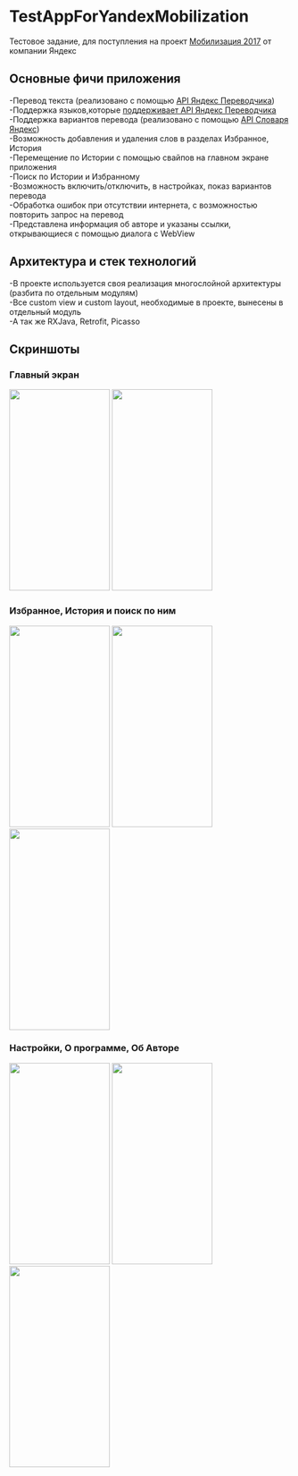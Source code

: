 # TestAppForYandexMobilization
Тестовое задание, для поступления на проект [Мобилизация 2017](https://yandex.ru/mobilization/)  от компании Яндекс
## Основные фичи приложения
-Перевод текста (реализовано с помощью [API Яндекс Переводчика](https://tech.yandex.ru/translate/))</br>
-Поддержка языков,которые [поддерживает API Яндекс Переводчика](https://tech.yandex.ru/translate/doc/dg/concepts/api-overview-docpage/#languages)</br>
-Поддержка вариантов перевода (реализовано с помощью [API Словаря Яндекс](https://tech.yandex.ru/dictionary/))</br>
-Возможность добавления и удаления слов в разделах Избранное, История</br>
-Перемещение по Истории с помощью свайпов на главном экране приложения</br>
-Поиск по Истории и Избранному</br>
-Возможность включить/отключить, в настройках, показ вариантов перевода </br>
-Обработка ошибок при отсутствии интернета, с возможностью повторить запрос на перевод</br>
-Представлена информация об авторе и указаны ссылки, открывающиеся с помощью диалога с WebView</br>
## Архитектура и стек технологий
-В проекте используется своя реализация многослойной архитектуры (разбита по отдельным модулям)</br>
-Все custom view и custom layout, необходимые в проекте, вынесены в отдельный модуль </br>
-А так же RXJava, Retrofit, Picasso
## Скриншоты
### Главный экран
<img src="http://mastermetala.ru/git/Main_Screen_Empty.png" width="180" height="360"> <img src="http://mastermetala.ru/git/Main_Screen_Full.png" width="180" height="360">
### Избранное, История и поиск по ним
<img src="http://mastermetala.ru/git/Favorite.png" width="180" height="360"> <img src="http://mastermetala.ru/git/History.png" width="180" height="360"> <img src="http://mastermetala.ru/git/Search.png" width="180" height="360">
### Настройки, О программе, Об Авторе
<img src="http://mastermetala.ru/git/Settings.png" width="180" height="360"> <img src="http://mastermetala.ru/git/Author.png" width="180" height="360"> <img src="http://mastermetala.ru/git/About.png" width="180" height="360">
